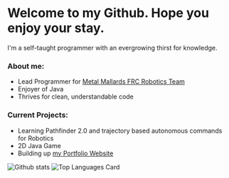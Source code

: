 # Welcome to my Github. Hope you enjoy your stay.
  
  
  I'm a self-taught programmer with an evergrowing thirst for knowledge.
  
  ### About me:
  - Lead Programmer for [Metal Mallards FRC Robotics Team](https://github.com/metalmallards4692)
  - Enjoyer of Java 
  - Thrives for clean, understandable code
  ### Current Projects:
  - Learning Pathfinder 2.0 and trajectory based autonomous commands for Robotics
  - 2D Java Game 
  - Building up [my Portfolio Website](https://joshuabuker.github.io/)

![Github stats](https://github-readme-stats.vercel.app/api?username=JoshuaBuker&theme=highcontrast&show_icons=true&count_private=true&layout=compact)
![Top Languages Card](https://github-readme-stats.vercel.app/api/top-langs/?username=JoshuaBuker&layout=compact)

<!--
**JoshuaBuker/JoshuaBuker** is a ✨ _special_ ✨ repository because its `README.md` (this file) appears on your GitHub profile.

Here are some ideas to get you started:

- 🔭 I’m currently working on ...
- 🌱 I’m currently learning ...
- 👯 I’m looking to collaborate on ...
- 🤔 I’m looking for help with ...
- 💬 Ask me about ...
- 📫 How to reach me: ...
- 😄 Pronouns: ...
- ⚡ Fun fact: ...
-->
